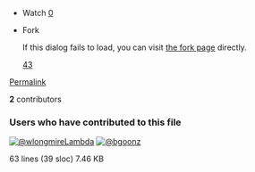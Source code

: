 -   Watch [0](https://github.com/bgoonz/web-guided-project-HTTP/watchers)

-   Fork
    
    If this dialog fails to load, you can visit [the fork page](https://github.com/bgoonz/web-guided-project-HTTP/fork) directly.
    
    [43](https://github.com/bgoonz/web-guided-project-HTTP/network/members)

[Permalink](https://github.com/bgoonz/web-guided-project-HTTP/blob/e916e666af152b8c0a071b2721317cd5abdb7450/README.md)

**2** contributors

### Users who have contributed to this file

 [![@wlongmireLambda](https://avatars.githubusercontent.com/u/71340015?s=48&v=4)](https://github.com/bgoonz/web-guided-project-HTTP/commits/main/README.md?author=wlongmireLambda) [ ![@bgoonz](https://avatars.githubusercontent.com/u/66654881?s=48&v=4) ](https://github.com/bgoonz/web-guided-project-HTTP/commits/main/README.md?author=bgoonz) 

63 lines (39 sloc) 7.46 KB